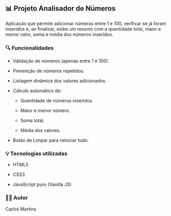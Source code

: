 ## 📊 Projeto Analisador de Números  

Aplicação que permite adicionar números entre 1 e 100, verificar se já foram inseridos e, ao finalizar, exibe um resumo com a quantidade total, maior e menor valor, soma e média dos números inseridos.

### 🔍 Funcionalidades
- Validação de números (apenas entre 1 e 100).

- Prevenção de números repetidos.

- Listagem dinâmica dos valores adicionados.

- Cálculo automático de:

  - Quantidade de números inseridos.

  - Maior e menor número.

  - Soma total.

  - Média dos valores.

- Botão de Limpar para reiniciar tudo.

### 💡 Tecnologias utilizadas
- HTML5

- CSS3

- JavaScript puro (Vanilla JS)

### 👨‍💻 Autor

Carlos Martins
